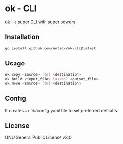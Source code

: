 # ok - CLI
ok - a super CLI with super powers

## Installation

```bash
go install github.com/antick/ok-cli@latest
```

## Usage

```bash
ok copy <source> [to] <destination>
ok build <input_file> [as/to] <output_file>
ok move <source> [to] <destination>
```

## Config

It creates ~/.ok/config.yaml file to set preferred defaults.

## License

GNU General Public License v3.0
